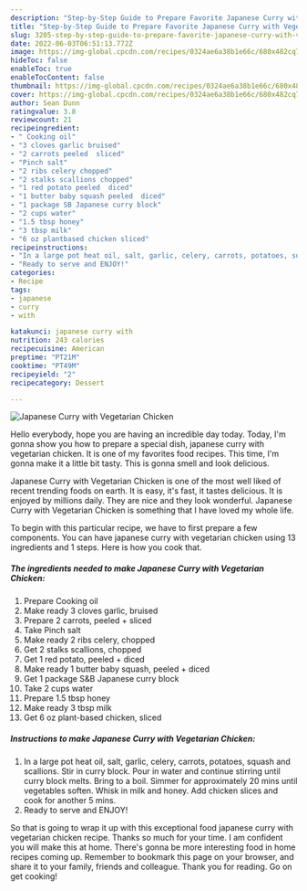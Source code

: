 ```yaml
---
description: "Step-by-Step Guide to Prepare Favorite Japanese Curry with Vegetarian Chicken"
title: "Step-by-Step Guide to Prepare Favorite Japanese Curry with Vegetarian Chicken"
slug: 3205-step-by-step-guide-to-prepare-favorite-japanese-curry-with-vegetarian-chicken
date: 2022-06-03T06:51:13.772Z
image: https://img-global.cpcdn.com/recipes/0324ae6a38b1e66c/680x482cq70/japanese-curry-with-vegetarian-chicken-recipe-main-photo.jpg
hideToc: false
enableToc: true
enableTocContent: false
thumbnail: https://img-global.cpcdn.com/recipes/0324ae6a38b1e66c/680x482cq70/japanese-curry-with-vegetarian-chicken-recipe-main-photo.jpg
cover: https://img-global.cpcdn.com/recipes/0324ae6a38b1e66c/680x482cq70/japanese-curry-with-vegetarian-chicken-recipe-main-photo.jpg
author: Sean Dunn
ratingvalue: 3.8
reviewcount: 21
recipeingredient:
- " Cooking oil"
- "3 cloves garlic bruised"
- "2 carrots peeled  sliced"
- "Pinch salt"
- "2 ribs celery chopped"
- "2 stalks scallions chopped"
- "1 red potato peeled  diced"
- "1 butter baby squash peeled  diced"
- "1 package SB Japanese curry block"
- "2 cups water"
- "1.5 tbsp honey"
- "3 tbsp milk"
- "6 oz plantbased chicken sliced"
recipeinstructions:
- "In a large pot heat oil, salt, garlic, celery, carrots, potatoes, squash and scallions. Stir in curry block. Pour in water and continue stirring until curry block melts. Bring to a boil. Simmer for approximately 20 mins until vegetables soften. Whisk in milk and honey. Add chicken slices and cook for another 5 mins."
- "Ready to serve and ENJOY!"
categories:
- Recipe
tags:
- japanese
- curry
- with

katakunci: japanese curry with 
nutrition: 243 calories
recipecuisine: American
preptime: "PT21M"
cooktime: "PT49M"
recipeyield: "2"
recipecategory: Dessert

---
```



![Japanese Curry with Vegetarian Chicken](https://img-global.cpcdn.com/recipes/0324ae6a38b1e66c/680x482cq70/japanese-curry-with-vegetarian-chicken-recipe-main-photo.jpg)

Hello everybody, hope you are having an incredible day today. Today, I'm gonna show you how to prepare a special dish, japanese curry with vegetarian chicken. It is one of my favorites food recipes. This time, I'm gonna make it a little bit tasty. This is gonna smell and look delicious.

Japanese Curry with Vegetarian Chicken is one of the most well liked of recent trending foods on earth. It is easy, it's fast, it tastes delicious. It is enjoyed by millions daily. They are nice and they look wonderful. Japanese Curry with Vegetarian Chicken is something that I have loved my whole life.




To begin with this particular recipe, we have to first prepare a few components. You can have japanese curry with vegetarian chicken using 13 ingredients and 1 steps. Here is how you cook that.

<!--inarticleads1-->

##### The ingredients needed to make Japanese Curry with Vegetarian Chicken:

1. Prepare  Cooking oil
1. Make ready 3 cloves garlic, bruised
1. Prepare 2 carrots, peeled + sliced
1. Take Pinch salt
1. Make ready 2 ribs celery, chopped
1. Get 2 stalks scallions, chopped
1. Get 1 red potato, peeled + diced
1. Make ready 1 butter baby squash, peeled + diced
1. Get 1 package S&amp;B Japanese curry block
1. Take 2 cups water
1. Prepare 1.5 tbsp honey
1. Make ready 3 tbsp milk
1. Get 6 oz plant-based chicken, sliced




<!--inarticleads2-->

##### Instructions to make Japanese Curry with Vegetarian Chicken:

1. In a large pot heat oil, salt, garlic, celery, carrots, potatoes, squash and scallions. Stir in curry block. Pour in water and continue stirring until curry block melts. Bring to a boil. Simmer for approximately 20 mins until vegetables soften. Whisk in milk and honey. Add chicken slices and cook for another 5 mins.
1. Ready to serve and ENJOY!



So that is going to wrap it up with this exceptional food japanese curry with vegetarian chicken recipe. Thanks so much for your time. I am confident you will make this at home. There's gonna be more interesting food in home recipes coming up. Remember to bookmark this page on your browser, and share it to your family, friends and colleague. Thank you for reading. Go on get cooking!
